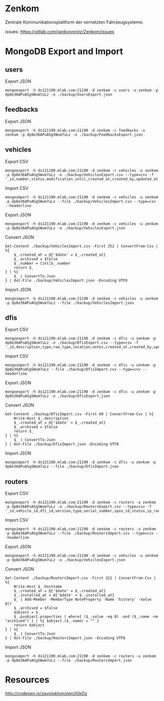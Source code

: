 # Zenkom

Zentrale Kommunikationsplattform der vernetzten Fahrzeugsysteme.

issues: https://gitlab.com/janikvonrotz/Zenkom/issues

# MongoDB Export and Import

## users

Export JSON

    mongoexport -h ds121190.mlab.com:21190 -d zenkom -c users -u zenkom -p dp8e36APuASgSWum7uLz -o ./backup/UsersExport.json

## feedbacks

Export JSON

    mongoexport -h ds121190.mlab.com:21190 -d zenkom -c feedbacks -u zenkom -p dp8e36APuASgSWum7uLz -o ./backup/FeedbacksExport.json

## vehicles

Export CSV

    mongoexport -h ds121190.mlab.com:21190 -d zenkom -c vehicles -u zenkom -p dp8e36APuASgSWum7uLz -o ./backup/VehiclesExport.csv --type=csv -f '_id,number,status,modification_until,created_at,created_by,updated_at,updated_by'

Import CSV

    mongoimport -h ds121190.mlab.com:21190 -d zenkom -c vehicles -u zenkom -p dp8e36APuASgSWum7uLz --file ./backup/VehiclesImport.csv --type=csv --headerline

Export JSON

    mongoexport -h ds121190.mlab.com:21190 -d zenkom -c vehicles -u zenkom -p dp8e36APuASgSWum7uLz -o ./backup/VehiclesExport.json

Convert JSON

    Get-Content ./backup/VehiclesImport.csv -First 252 | ConvertFrom-Csv | %{
        $_.created_at = @{'$date' = $_.created_at}
        $_.archived = $false
        $_.number = [int]$_.number
        return $_
    } | %{
        $_ | ConvertTo-Json
    } | Out-File ./backup/VehiclesImport.json -Encoding UTF8

Import JSON

    mongoimport -h ds121190.mlab.com:21190 -d zenkom -c vehicles -u zenkom -p dp8e36APuASgSWum7uLz --file ./backup/VehiclesImport.json

## dfis

Export CSV

    mongoexport -h ds121190.mlab.com:21190 -d zenkom -c dfis -u zenkom -p dp8e36APuASgSWum7uLz -o ./backup/DfisExport.csv --type=csv -f '_id,description,type,row_type,location,notes,created_at,created_by,updated_at,updated_by,archived'

Import CSV

    mongoimport -h ds121190.mlab.com:21190 -d zenkom -c dfis -u zenkom -p dp8e36APuASgSWum7uLz --file ./backup/DfisImport.csv --type=csv --headerline

Export JSON

    mongoexport -h ds121190.mlab.com:21190 -d zenkom -c dfis -u zenkom -p dp8e36APuASgSWum7uLz -o ./backup/DfisExport.json

Convert JSON

    Get-Content ./backup/DfisImport.csv -First 69 | ConvertFrom-Csv | %{
        Write-Host $_.description
        $_.created_at = @{'$date' = $_.created_at}
        $_.archived = $false
        return $_
    } | %{
        $_ | ConvertTo-Json
    } | Out-File ./backup/DfisImport.json -Encoding UTF8

Import JSON

    mongoimport -h ds121190.mlab.com:21190 -d zenkom -c dfis -u zenkom -p dp8e36APuASgSWum7uLz --file ./backup/DfisImport.json

## routers

Export CSV

    mongoexport -h ds121190.mlab.com:21190 -d zenkom -c routers -u zenkom -p dp8e36APuASgSWum7uLz -o ./backup/RoutersExport.csv --type=csv -f '_id,vehicle_id,dfi_id,version,type,serial_number,spos_id,status,ip_router,ip_cashbox,sim1,sim2,sim_itt,phone1,phone2,phone_itt,profile,notes,transport_company,installed_at,created_at,created_by,updated_at,updated_by,archived'

Import CSV

    mongoimport -h ds121190.mlab.com:21190 -d zenkom -c routers -u zenkom -p dp8e36APuASgSWum7uLz --file ./backup/RoutersImport.csv --type=csv --headerline

Export JSON

    mongoexport -h ds121190.mlab.com:21190 -d zenkom -c vehicles -u zenkom -p dp8e36APuASgSWum7uLz -o ./backup/VehiclesExport.json

Convert JSON

    Get-Content ./backup/RoutersImport.csv -First 321 | ConvertFrom-Csv | %{
        Write-Host $_.hostname
        $_.created_at = @{'$date' = $_.created_at}
        $_.installed_at = @{'$date' = $_.installed_at}
        $_ | Add-Member -MemberType NoteProperty -Name 'history' -Value @()   
        $_.archived = $false
        $object = $_
        $_.psobject.properties | where{ ($_.value -eq 0) -and ($_.name -ne "archived") } | %{ $object.($_.name) = "" }
        return $object
    } | %{
        $_ | ConvertTo-Json
    } | Out-File ./backup/RoutersImport.json -Encoding UTF8

Import JSON

    mongoimport -h ds121190.mlab.com:21190 -d zenkom -c routers -u zenkom -p dp8e36APuASgSWum7uLz --file ./backup/RoutersImport.json

# Resources

http://codepen.io/zavoloklom/pen/IGkDz
